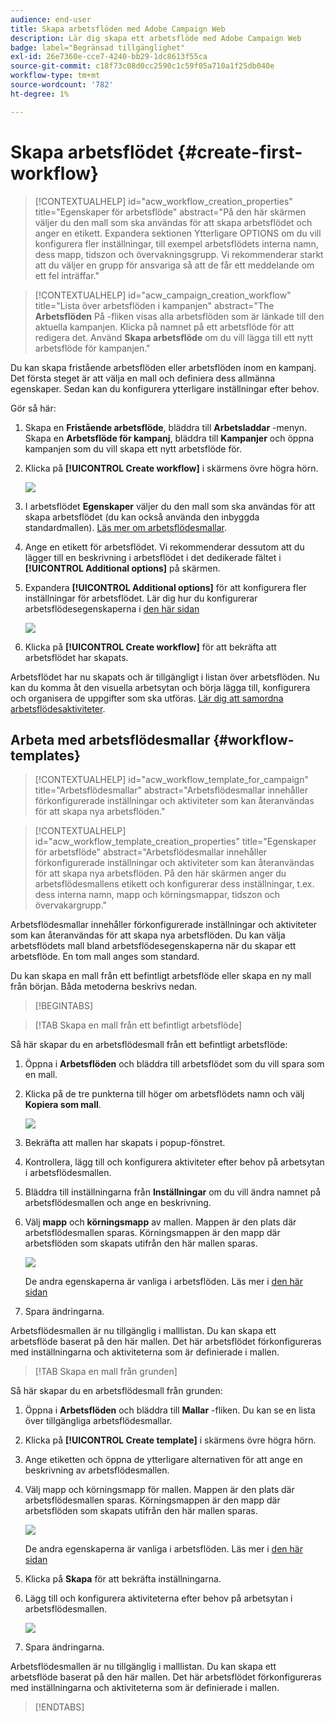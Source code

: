 ```yaml
---
audience: end-user
title: Skapa arbetsflöden med Adobe Campaign Web
description: Lär dig skapa ett arbetsflöde med Adobe Campaign Web
badge: label="Begränsad tillgänglighet"
exl-id: 26e7360e-cce7-4240-bb29-1dc8613f55ca
source-git-commit: c18f73c08d0cc2590c1c59f05a710a1f25db040e
workflow-type: tm+mt
source-wordcount: '782'
ht-degree: 1%

---
```



# Skapa arbetsflödet {#create-first-workflow}

>[!CONTEXTUALHELP]
>id="acw_workflow_creation_properties"
>title="Egenskaper för arbetsflöde"
>abstract="På den här skärmen väljer du den mall som ska användas för att skapa arbetsflödet och anger en etikett. Expandera sektionen Ytterligare OPTIONS om du vill konfigurera fler inställningar, till exempel arbetsflödets interna namn, dess mapp, tidszon och övervakningsgrupp. Vi rekommenderar starkt att du väljer en grupp för ansvariga så att de får ett meddelande om ett fel inträffar."


>[!CONTEXTUALHELP]
>id="acw_campaign_creation_workflow"
>title="Lista över arbetsflöden i kampanjen"
>abstract="The **Arbetsflöden** På -fliken visas alla arbetsflöden som är länkade till den aktuella kampanjen. Klicka på namnet på ett arbetsflöde för att redigera det. Använd **Skapa arbetsflöde** om du vill lägga till ett nytt arbetsflöde för kampanjen."

Du kan skapa fristående arbetsflöden eller arbetsflöden inom en kampanj. Det första steget är att välja en mall och definiera dess allmänna egenskaper. Sedan kan du konfigurera ytterligare inställningar efter behov.

Gör så här:

1. Skapa en **Fristående arbetsflöde**, bläddra till **Arbetsladdar** -menyn. Skapa en **Arbetsflöde för kampanj**, bläddra till **Kampanjer** och öppna kampanjen som du vill skapa ett nytt arbetsflöde för.

1. Klicka på **[!UICONTROL Create workflow]** i skärmens övre högra hörn.

   ![](assets/workflow-create.png)

1. I arbetsflödet **Egenskaper** väljer du den mall som ska användas för att skapa arbetsflödet (du kan också använda den inbyggda standardmallen). [Läs mer om arbetsflödesmallar](#workflow-templates).

1. Ange en etikett för arbetsflödet. Vi rekommenderar dessutom att du lägger till en beskrivning i arbetsflödet i det dedikerade fältet i **[!UICONTROL Additional options]** på skärmen.

1. Expandera **[!UICONTROL Additional options]** för att konfigurera fler inställningar för arbetsflödet. Lär dig hur du konfigurerar arbetsflödesegenskaperna i [den här sidan](workflow-settings.md#properties)

   ![](assets/workflow-additional-options.png)

1. Klicka på **[!UICONTROL Create workflow]** för att bekräfta att arbetsflödet har skapats.

Arbetsflödet har nu skapats och är tillgängligt i listan över arbetsflöden. Nu kan du komma åt den visuella arbetsytan och börja lägga till, konfigurera och organisera de uppgifter som ska utföras. [Lär dig att samordna arbetsflödesaktiviteter](orchestrate-activities.md).

## Arbeta med arbetsflödesmallar {#workflow-templates}

>[!CONTEXTUALHELP]
>id="acw_workflow_template_for_campaign"
>title="Arbetsflödesmallar"
>abstract="Arbetsflödesmallar innehåller förkonfigurerade inställningar och aktiviteter som kan återanvändas för att skapa nya arbetsflöden."

>[!CONTEXTUALHELP]
>id="acw_workflow_template_creation_properties"
>title="Egenskaper för arbetsflöde"
>abstract="Arbetsflödesmallar innehåller förkonfigurerade inställningar och aktiviteter som kan återanvändas för att skapa nya arbetsflöden. På den här skärmen anger du arbetsflödesmallens etikett och konfigurerar dess inställningar, t.ex. dess interna namn, mapp och körningsmappar, tidszon och övervakargrupp."

Arbetsflödesmallar innehåller förkonfigurerade inställningar och aktiviteter som kan återanvändas för att skapa nya arbetsflöden. Du kan välja arbetsflödets mall bland arbetsflödesegenskaperna när du skapar ett arbetsflöde. En tom mall anges som standard.

Du kan skapa en mall från ett befintligt arbetsflöde eller skapa en ny mall från början. Båda metoderna beskrivs nedan.

>[!BEGINTABS]

>[!TAB Skapa en mall från ett befintligt arbetsflöde]

Så här skapar du en arbetsflödesmall från ett befintligt arbetsflöde:

1. Öppna i **Arbetsflöden** och bläddra till arbetsflödet som du vill spara som en mall.
1. Klicka på de tre punkterna till höger om arbetsflödets namn och välj **Kopiera som mall**.

   ![](assets/wf-copy-as-template.png)

1. Bekräfta att mallen har skapats i popup-fönstret.
1. Kontrollera, lägg till och konfigurera aktiviteter efter behov på arbetsytan i arbetsflödesmallen.
1. Bläddra till inställningarna från **Inställningar** om du vill ändra namnet på arbetsflödesmallen och ange en beskrivning.
1. Välj **mapp** och **körningsmapp** av mallen. Mappen är den plats där arbetsflödesmallen sparas. Körningsmappen är den mapp där arbetsflöden som skapats utifrån den här mallen sparas.

   ![](assets/wf-settings-template.png)

   De andra egenskaperna är vanliga i arbetsflöden. Läs mer i [den här sidan](workflow-settings.md#properties)

1. Spara ändringarna.

Arbetsflödesmallen är nu tillgänglig i malllistan. Du kan skapa ett arbetsflöde baserat på den här mallen. Det här arbetsflödet förkonfigureras med inställningarna och aktiviteterna som är definierade i mallen.


>[!TAB Skapa en mall från grunden]


Så här skapar du en arbetsflödesmall från grunden:

1. Öppna i **Arbetsflöden** och bläddra till **Mallar** -fliken. Du kan se en lista över tillgängliga arbetsflödesmallar.
1. Klicka på **[!UICONTROL Create template]** i skärmens övre högra hörn.
1. Ange etiketten och öppna de ytterligare alternativen för att ange en beskrivning av arbetsflödesmallen.
1. Välj mapp och körningsmapp för mallen. Mappen är den plats där arbetsflödesmallen sparas. Körningsmappen är den mapp där arbetsflöden som skapats utifrån den här mallen sparas.

   ![](assets/new-wf-template.png)

   De andra egenskaperna är vanliga i arbetsflöden. Läs mer i [den här sidan](workflow-settings.md#properties)

1. Klicka på **Skapa** för att bekräfta inställningarna.
1. Lägg till och konfigurera aktiviteterna efter behov på arbetsytan i arbetsflödesmallen.

   ![](assets/wf-template-activities.png)

1. Spara ändringarna.

Arbetsflödesmallen är nu tillgänglig i malllistan. Du kan skapa ett arbetsflöde baserat på den här mallen. Det här arbetsflödet förkonfigureras med inställningarna och aktiviteterna som är definierade i mallen.

>[!ENDTABS]
